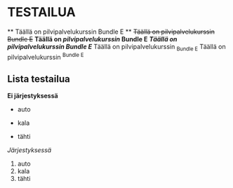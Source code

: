 # TESTAILUA

** Täällä on pilvipalvelukurssin Bundle E **
~~Täällä on pilvipalvelukurssin Bundle E~~
**Täällä on _pilvipalvelukurssin_ Bundle E**
***Täällä on pilvipalvelukurssin Bundle E***
Täällä on pilvipalvelukurssin <sub>Bundle E</sub>
Täällä on pilvipalvelukurssin <sup>Bundle E</sup>
## Lista testailua

**Ei järjestyksessä**

- auto
* kala
+ tähti

*Järjestyksessä*

1. auto
1. kala
1. tähti